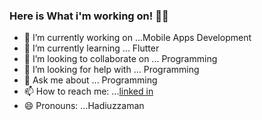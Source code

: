 ### Here is What i'm working on! 👋😎



- 🔭 I’m currently working on ...Mobile Apps Development
- 🌱 I’m currently learning ... Flutter
- 👯 I’m looking to collaborate on ... Programming
- 🤔 I’m looking for help with ... Programming
- 💬 Ask me about ... Programming
- 📫 How to reach me: ...[linked in](https://www.linkedin.com/in/md-hadiuzzaman-72613a1a3/)
- 😄 Pronouns: ...Hadiuzzaman

